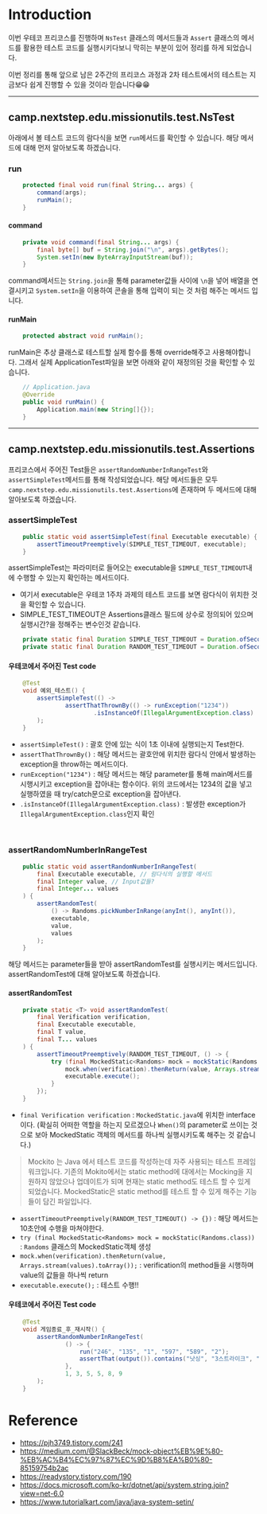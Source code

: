 # Introduction
이번 우테코 프리코스를 진행하며 `NsTest` 클래스의 메서드들과 `Assert` 클래스의 메서드를 활용한 테스트 코드를 실행시키다보니 막히는 부분이 있어 정리를 하게 되었습니다.

이번 정리를 통해 앞으로 남은 2주간의 프리코스 과정과 2차 테스트에서의 테스트는 지금보다 쉽게 진행할 수 있을 것이라 믿습니다😁😁

<hr>

## camp.nextstep.edu.missionutils.test.NsTest
아래에서 볼 테스트 코드의 람다식을 보면 `run`메서드를 확인할 수 있습니다.
해당 메서드에 대해 먼저 알아보도록 하겠습니다.

### run
```java
    protected final void run(final String... args) {
        command(args);
        runMain();
    }
```

#### command
```java
    private void command(final String... args) {
        final byte[] buf = String.join("\n", args).getBytes();
        System.setIn(new ByteArrayInputStream(buf));
    }
```
command메서드는 `String.join`을 통해 parameter값들 사이에 `\n`을 넣어 배열을 연결시키고 `System.setIn`을 이용하여 콘솔을 통해 입력이 되는 것 처럼 해주는 메서드 입니다. 

#### runMain
```java
    protected abstract void runMain();
```
runMain은 추상 클래스로 테스트할 실제 함수를 통해 override해주고 사용해야합니다. 그래서 실제 ApplicationTest파일을 보면 아래와 같이 재정의된 것을 확인할 수 있습니다.
```java
    // Application.java
    @Override
    public void runMain() {
        Application.main(new String[]{});
    }
```

<hr>

## camp.nextstep.edu.missionutils.test.Assertions

프리코스에서 주어진 Test들은 `assertRandomNumberInRangeTest`와 `assertSimpleTest`메서드를 통해 작성되었습니다. 해당 메서드들은 모두 `camp.nextstep.edu.missionutils.test.Assertions`에 존재하며 두 메서드에 대해 알아보도록 하겠습니다.

### assertSimpleTest
```java
    public static void assertSimpleTest(final Executable executable) {
        assertTimeoutPreemptively(SIMPLE_TEST_TIMEOUT, executable);
    }
```
assertSimpleTest는 파라미터로 들어오는 executable을 `SIMPLE_TEST_TIMEOUT`내에 수행할 수 있는지 확인하는 메서드이다.
   - 여기서 executable은 우테코 1주차 과제의 테스트 코드를 보면 람다식이 위치한 것을 확인할 수 있습니다.
   - SIMPLE_TEST_TIMEOUT은 Assertions클래스 필드에 상수로 정의되어 있으며 실행시간?을 정해주는 변수인것 같습니다. 
```java
    private static final Duration SIMPLE_TEST_TIMEOUT = Duration.ofSeconds(1L);
    private static final Duration RANDOM_TEST_TIMEOUT = Duration.ofSeconds(10L);
```

#### 우테코에서 주어진 Test code
```java
    @Test
    void 예외_테스트() {
        assertSimpleTest(() ->
                assertThatThrownBy(() -> runException("1234"))
                        .isInstanceOf(IllegalArgumentException.class)
        );
    }
```
- `assertSimpleTest()` : 괄호 안에 있는 식이 1초 이내에 실행되는지 Test한다.
- `assertThatThrownBy()` : 해당 메서드는 괄호안에 위치한 람다식 안에서 발생하는 exception을 throw하는 메서드이다.
- `runException("1234")` : 해당 메서드는 해당 parameter를 통해 main메서드를 시행시키고 exception을 잡아내는 함수이다. 위의 코드에서는 1234의 값을 넣고 실행하였을 때 try/catch문으로 exception을 잡아낸다.
- `.isInstanceOf(IllegalArgumentException.class)` : 발생한 exception가 `IllegalArgumentException.class`인지 확인


<br>

### assertRandomNumberInRangeTest
```java
    public static void assertRandomNumberInRangeTest(
        final Executable executable, // 람다식의 실행할 메서드
        final Integer value, // Input값들?
        final Integer... values
    ) {
        assertRandomTest(
            () -> Randoms.pickNumberInRange(anyInt(), anyInt()),
            executable,
            value,
            values
        );
    }
```
해당 메서드는 parameter들을 받아 assertRandomTest를 실행시키는 메서드입니다. 
assertRandomTest에 대해 알아보도록 하겠습니다.

#### assertRandomTest
```java
    private static <T> void assertRandomTest(
        final Verification verification,
        final Executable executable,
        final T value,
        final T... values
    ) {
        assertTimeoutPreemptively(RANDOM_TEST_TIMEOUT, () -> {
            try (final MockedStatic<Randoms> mock = mockStatic(Randoms.class)) {
                mock.when(verification).thenReturn(value, Arrays.stream(values).toArray());
                executable.execute();
            }
        });
    }
```
- `final Verification verification` : `MockedStatic.java`에 위치한 interface이다. (확실히 어떠한 역할을 하는지 모르겠으나 `When()`의 parameter로 쓰이는 것으로 보아 MockedStatic 객체의 메서드를 하나씩 실행시키도록 해주는 것 같습니다.)
> Mockito 는 Java 에서 테스트 코드를 작성하는데 자주 사용되는 테스트 프레임워크입니다.
기존의 Mokito에서는 static method에 대에서는 Mocking을 지원하지 않았으나 업데이트가 되며 현재는 static method도 테스트 할 수 있게 되었습니다. MockedStatic은 static method를 테스트 할 수 있게 해주는 기능들이 담긴 파일입니다.
- `assertTimeoutPreemptively(RANDOM_TEST_TIMEOUT() -> {})` : 해당 메서드는 10초안에 수행을 마쳐야한다.
- `try (final MockedStatic<Randoms> mock = mockStatic(Randoms.class))` : `Randoms` 클래스의 MockedStatic객체 생성
- `mock.when(verification).thenReturn(value, Arrays.stream(values).toArray());` : verification의 method들을 시행하며 value의 값들을 하나씩 return
- `executable.execute();` : 테스트 수행!!

#### 우테코에서 주어진 Test code
```java
    @Test
    void 게임종료_후_재시작() {
        assertRandomNumberInRangeTest(
                () -> {
                    run("246", "135", "1", "597", "589", "2");
                    assertThat(output()).contains("낫싱", "3스트라이크", "1볼 1스트라이크", "3스트라이크", "게임 종료");
                },
                1, 3, 5, 5, 8, 9
        );
    }
```

# Reference
- https://pjh3749.tistory.com/241
- https://medium.com/@SlackBeck/mock-object%EB%9E%80-%EB%AC%B4%EC%97%87%EC%9D%B8%EA%B0%80-85159754b2ac
- https://readystory.tistory.com/190
- https://docs.microsoft.com/ko-kr/dotnet/api/system.string.join?view=net-6.0
- https://www.tutorialkart.com/java/java-system-setin/
